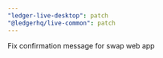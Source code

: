 ```yaml
---
"ledger-live-desktop": patch
"@ledgerhq/live-common": patch
---
```


Fix confirmation message for swap web app
